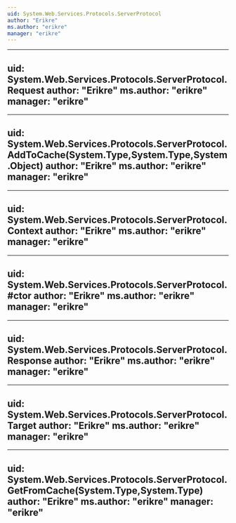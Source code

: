 ```yaml
---
uid: System.Web.Services.Protocols.ServerProtocol
author: "Erikre"
ms.author: "erikre"
manager: "erikre"
---
```


---
uid: System.Web.Services.Protocols.ServerProtocol.Request
author: "Erikre"
ms.author: "erikre"
manager: "erikre"
---

---
uid: System.Web.Services.Protocols.ServerProtocol.AddToCache(System.Type,System.Type,System.Object)
author: "Erikre"
ms.author: "erikre"
manager: "erikre"
---

---
uid: System.Web.Services.Protocols.ServerProtocol.Context
author: "Erikre"
ms.author: "erikre"
manager: "erikre"
---

---
uid: System.Web.Services.Protocols.ServerProtocol.#ctor
author: "Erikre"
ms.author: "erikre"
manager: "erikre"
---

---
uid: System.Web.Services.Protocols.ServerProtocol.Response
author: "Erikre"
ms.author: "erikre"
manager: "erikre"
---

---
uid: System.Web.Services.Protocols.ServerProtocol.Target
author: "Erikre"
ms.author: "erikre"
manager: "erikre"
---

---
uid: System.Web.Services.Protocols.ServerProtocol.GetFromCache(System.Type,System.Type)
author: "Erikre"
ms.author: "erikre"
manager: "erikre"
---
